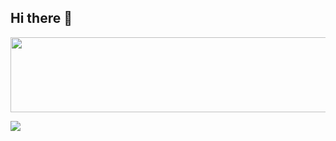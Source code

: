 ## Hi there 👋

<a href="https://www.gitanimals.org/en_US?utm_medium=image&utm_source=emnry&utm_content=line">
  <img
    src="https://render.gitanimals.org/lines/emnry?pet-id=691951957345299203"
    width="600"
    height="120"
  />
</a>
  
</a>

[![](https://visitcount.itsvg.in/api?id=emnry&icon=0&color=0)](https://visitcount.itsvg.in)
